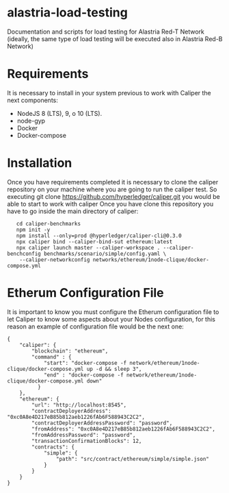 # alastria-load-testing
Documentation and scripts for load testing for Alastria Red-T Network
(ideally, the same type of load testing will be executed also in Alastria Red-B Network)

# Requirements
It is necessary to install in your system previous to work with Caliper the next components:
 * NodeJS 8 (LTS), 9, o 10 (LTS).
 * node-gyp
 * Docker
 * Docker-compose
 
 # Installation
Once you have requirements completed it is necessary to clone the caliper repository on your machine where you are going to run the caliper test.
So executing git clone https://github.com/hyperledger/caliper.git you would be able to start to work with caliper
Once you have clone this repository you have to go inside the main directory of caliper:

```
   cd caliper-benchmarks
   npm init -y
   npm install --only=prod @hyperledger/caliper-cli@0.3.0
   npx caliper bind --caliper-bind-sut ethereum:latest
   npx caliper launch master --caliper-workspace . --caliper-benchconfig benchmarks/scenario/simple/config.yaml \
    --caliper-networkconfig networks/ethereum/1node-clique/docker-compose.yml
```
# Etherum Configuration File
It is important to know you must configure the Etherum configuration file to let Caliper to know some aspects about your Nodes configuration, for this reason an example of configuration file would be the next one:
```
{
    "caliper": {
        "blockchain": "ethereum",
        "command" : {
            "start": "docker-compose -f network/ethereum/1node-clique/docker-compose.yml up -d && sleep 3",
            "end" : "docker-compose -f network/ethereum/1node-clique/docker-compose.yml down"
          }
    },
    "ethereum": {
        "url": "http://localhost:8545",
        "contractDeployerAddress": "0xc0A8e4D217eB85b812aeb1226fAb6F588943C2C2",
        "contractDeployerAddressPassword": "password",
        "fromAddress": "0xc0A8e4D217eB85b812aeb1226fAb6F588943C2C2",
        "fromAddressPassword": "password",
        "transactionConfirmationBlocks": 12,
        "contracts": {
            "simple": {
                "path": "src/contract/ethereum/simple/simple.json"
            }
        }
    }
}
```
